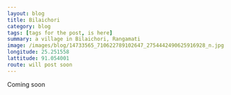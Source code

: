 ```yaml
---
layout: blog
title: Bilaichori
category: blog
tags: [tags for the post, is here]  
summary: a village in Bilaichori, Rangamati
image: /images/blog/14733565_710622789102647_2754442490625916928_n.jpg
longitude: 25.251558
lattitude: 91.054001
route: will post soon
---
```



Coming soon
